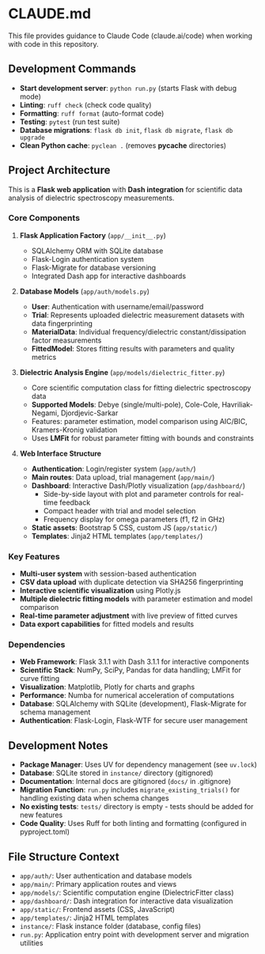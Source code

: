 # CLAUDE.md

This file provides guidance to Claude Code (claude.ai/code) when working with code in this repository.

## Development Commands

- **Start development server**: `python run.py` (starts Flask with debug mode)
- **Linting**: `ruff check` (check code quality)
- **Formatting**: `ruff format` (auto-format code)
- **Testing**: `pytest` (run test suite)
- **Database migrations**: `flask db init`, `flask db migrate`, `flask db upgrade`
- **Clean Python cache**: `pyclean .` (removes __pycache__ directories)

## Project Architecture

This is a **Flask web application** with **Dash integration** for scientific data analysis of dielectric spectroscopy measurements.

### Core Components

1. **Flask Application Factory** (`app/__init__.py`)
   - SQLAlchemy ORM with SQLite database
   - Flask-Login authentication system  
   - Flask-Migrate for database versioning
   - Integrated Dash app for interactive dashboards

2. **Database Models** (`app/auth/models.py`)
   - **User**: Authentication with username/email/password
   - **Trial**: Represents uploaded dielectric measurement datasets with data fingerprinting
   - **MaterialData**: Individual frequency/dielectric constant/dissipation factor measurements
   - **FittedModel**: Stores fitting results with parameters and quality metrics

3. **Dielectric Analysis Engine** (`app/models/dielectric_fitter.py`)
   - Core scientific computation class for fitting dielectric spectroscopy data
   - **Supported Models**: Debye (single/multi-pole), Cole-Cole, Havriliak-Negami, Djordjevic-Sarkar
   - Features: parameter estimation, model comparison using AIC/BIC, Kramers-Kronig validation
   - Uses **LMFit** for robust parameter fitting with bounds and constraints

4. **Web Interface Structure**
   - **Authentication**: Login/register system (`app/auth/`)
   - **Main routes**: Data upload, trial management (`app/main/`)
   - **Dashboard**: Interactive Dash/Plotly visualization (`app/dashboard/`)
     - Side-by-side layout with plot and parameter controls for real-time feedback
     - Compact header with trial and model selection
     - Frequency display for omega parameters (f1, f2 in GHz)
   - **Static assets**: Bootstrap 5 CSS, custom JS (`app/static/`)
   - **Templates**: Jinja2 HTML templates (`app/templates/`)

### Key Features

- **Multi-user system** with session-based authentication
- **CSV data upload** with duplicate detection via SHA256 fingerprinting
- **Interactive scientific visualization** using Plotly.js
- **Multiple dielectric fitting models** with parameter estimation and model comparison
- **Real-time parameter adjustment** with live preview of fitted curves
- **Data export capabilities** for fitted models and results

### Dependencies

- **Web Framework**: Flask 3.1.1 with Dash 3.1.1 for interactive components
- **Scientific Stack**: NumPy, SciPy, Pandas for data handling; LMFit for curve fitting
- **Visualization**: Matplotlib, Plotly for charts and graphs
- **Performance**: Numba for numerical acceleration of computations
- **Database**: SQLAlchemy with SQLite (development), Flask-Migrate for schema management
- **Authentication**: Flask-Login, Flask-WTF for secure user management

## Development Notes

- **Package Manager**: Uses UV for dependency management (see `uv.lock`)
- **Database**: SQLite stored in `instance/` directory (gitignored)
- **Documentation**: Internal docs are gitignored (`docs/` in .gitignore)
- **Migration Function**: `run.py` includes `migrate_existing_trials()` for handling existing data when schema changes
- **No existing tests**: `tests/` directory is empty - tests should be added for new features
- **Code Quality**: Uses Ruff for both linting and formatting (configured in pyproject.toml)

## File Structure Context

- `app/auth/`: User authentication and database models
- `app/main/`: Primary application routes and views  
- `app/models/`: Scientific computation engine (DielectricFitter class)
- `app/dashboard/`: Dash integration for interactive data visualization
- `app/static/`: Frontend assets (CSS, JavaScript)
- `app/templates/`: Jinja2 HTML templates
- `instance/`: Flask instance folder (database, config files)
- `run.py`: Application entry point with development server and migration utilities